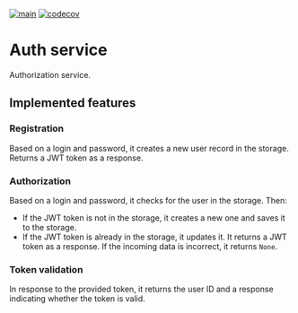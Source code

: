 [![main](https://github.com/inferno681/shift_auth_service/actions/workflows/main.yaml/badge.svg?branch=main)](https://github.com/inferno681/shift_auth_service/actions/workflows/main.yaml)
[![codecov](https://codecov.io/gh/inferno681/shift_auth_service/graph/badge.svg?token=P80YM7D0MW)](https://codecov.io/gh/inferno681/shift_auth_service)
# Auth service

Authorization service.

## Implemented features

### Registration

Based on a login and password, it creates a new user record in the storage. Returns a JWT token as a response.

### Authorization

Based on a login and password, it checks for the user in the storage. Then:
- If the JWT token is not in the storage, it creates a new one and saves it to the storage.
- If the JWT token is already in the storage, it updates it.
It returns a JWT token as a response.
If the incoming data is incorrect, it returns `None`.

### Token validation

In response to the provided token, it returns the user ID and a response indicating whether the token is valid.
